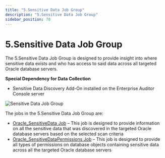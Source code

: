 ```yaml
---
title: "5.Sensitive Data Job Group"
description: "5.Sensitive Data Job Group"
sidebar_position: 70
---
```


# 5.Sensitive Data Job Group

The 5.Sensitive Data Job Group is designed to provide insight into where sensitive data exists and
who has access to said data across all targeted Oracle database servers.

**Special Dependency for Data Collection**

- Sensitive Data Discovery Add-On installed on the Enterprise Auditor Console server

![Sensitive Data Job Group](/images/accessanalyzer/11.6/solutions/databases/oracle/sensitivedata/jobgroup43.webp)

The jobs in the 5.Sensitive Data Job Group are:

- [Oracle_SensitiveData Job](/docs/accessanalyzer/11.6/solutions/databases/oracle/sensitivedata/oracle_sensitivedata.md)
  – This job is designed to provide information on all the sensitive data that was discovered in the
  targeted Oracle database servers based on the selected scan criteria
- [Oracle_SensitiveDataPermissions Job](/docs/accessanalyzer/11.6/solutions/databases/oracle/sensitivedata/oracle_sensitivedatapermissions.md)
  – This job is designed to provide all types of permissions on database objects containing
  sensitive data across all the targeted Oracle database servers
